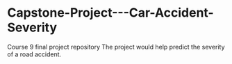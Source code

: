 # Capstone-Project---Car-Accident-Severity
Course 9 final project repository
The project would help predict the severity of a road accident.
